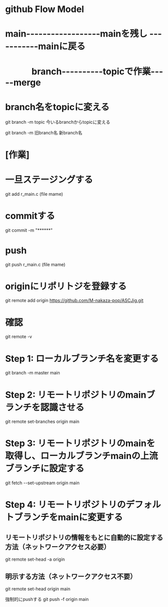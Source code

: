 # github Flow Model

# main------------------mainを残し        -----------mainに戻る
# 　　　branch----------topicで作業-----merge


# branch名をtopicに変える
git branch -m topic  今いるbranchからtopicに変える

git branch -m 旧branch名 新branch名

# [作業]

# 一旦ステージングする
git add r_main.c (file mame)

# commitする
git commit -m "******"

# push
git push r_main.c (file mame)




# originにリポリトジを登録する
git remote add origin https://github.com/M-nakaza-pop/ASCJig.git
# 確認
git remote -v




# Step 1: ローカルブランチ名を変更する
git branch -m master main

# Step 2: リモートリポジトリのmainブランチを認識させる
git remote set-branches origin main

# Step 3: リモートリポジトリのmainを取得し、ローカルブランチmainの上流ブランチに設定する
git fetch --set-upstream origin main

# Step 4: リモートリポジトリのデフォルトブランチをmainに変更する
## リモートリポジトリの情報をもとに自動的に設定する方法（ネットワークアクセス必要）
git remote set-head -a origin
## 明示する方法（ネットワークアクセス不要）
git remote set-head origin main


強制的にpushする
git push -f origin main

